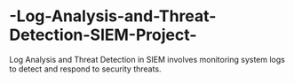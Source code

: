 # -Log-Analysis-and-Threat-Detection-SIEM-Project-
Log Analysis and Threat Detection in SIEM involves monitoring system logs to detect and respond to security threats.
